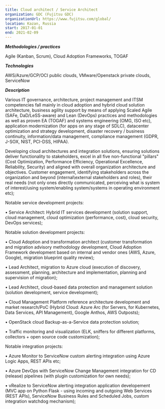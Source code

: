 ```yaml
---
title: Cloud architect / Service Architect
organization: GDC (Fujitsu GDC)
organizationUrl: https://www.fujitsu.com/global/ 
location: Kazan, Russia
start: 2017-01-01
end: 2021-02-09
---
```


***Methodologies / practices***

Agile (Kanban, Scrum), Cloud Adoption Frameworks, TOGAF

***Technologies***

AWS/Azure/GCP/OCI public clouds, VMware/Openstack private clouds, ServiceNow

***Description***

Various IT governance, architecture, project management and ITSM competencies fall mainly in cloud adoption and hybrid cloud solution architecture, business agility support by means of applying Scaled Agile (SAFe, DaD/LeSS-aware) and Lean (DevOps) practices and methodologies as well as proven EA (TOGAF) and systems engineering (OMG, ISO etc), application modernization (for apps on any stage of SDLC), datacenter optimization and strategy development, disaster recovery / business continuity, information/data management, compliance management (GDPR, J-SOX, NIST, PCI-DSS, HIPAA).

Developing cloud architectures and integration solutions, ensuring solutions deliver functionality to stakeholders, excel in all five non-functional "pillars" (Cost Optimization, Performance Efficiency, Operational Excellence, Reliability, Security) and aligned with overall organization architecture and objectives. Customer engagement, identifying stakeholders across the organization and beyond (internal\external stakeholders and roles), their real needs (not only ones directly communicated, perceiving what is system of interest/using system/enabling system/systems in operating environment etc);

Notable service development projects:

•	Service Architect: Hybrid IT services development (solution support, cloud management, cloud optimization (performance, cost), cloud security, DevOps services);

Notable solution development projects:

•	Cloud Adoption and transformation architect (customer transformation and migration advisory methodology development, Cloud Adoption Framework development based on internal and vendor ones (AWS, Azure, Google), migration blueprint quality review);

•	Lead Architect, migration to Azure cloud (execution of discovery, assessment, planning, architecture and implementation, planning and supervision of migration);

•	Lead Architect, cloud-based data protection and management solution (solution development, service development);

•	Cloud Management Platform reference architecture development and market research/PoC (Hybrid Cloud: Azure Arc (for Servers, for Kubernetes, Data Services, API Management), Google Anthos, AWS Outposts);

•	OpenStack cloud Backup-as-a-Service data protection solution;

•	Traffic monitoring and visualization (ELK, sniffers for different platforms, collectors + open source code customization);

Notable integration projects:

•	Azure Monitor to ServiceNow custom alerting integration using Azure Logic Apps, REST APIs etc;

•   Azure DevOps with ServiceNow Change Management integration for CD (release) pipelines (with plugin customization for own needs);

•	vRealize to ServiceNow alerting integration application developement (MVC app on Python Flask - using incoming and outgoing Web Services (REST APIs), ServiceNow Business Rules and Scheduled Jobs, custom integration watchdog mechanism);
